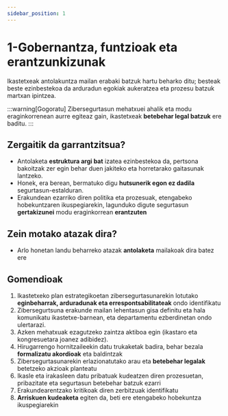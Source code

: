 ```yaml
---
sidebar_position: 1
---
```


# 1-Gobernantza, funtzioak eta erantzunkizunak

Ikastetxeak antolakuntza mailan erabaki batzuk hartu beharko ditu; besteak beste ezinbestekoa da arduradun egokiak aukeratzea eta prozesu batzuk martxan ipintzea.

:::warning[Gogoratu]
Zibersegurtasun mehatxuei ahalik eta modu eraginkorrenean aurre egiteaz gain, ikastetxeak **betebehar legal batzuk** ere baditu. 
:::

## Zergaitik da garrantzitsua?
- Antolaketa **estruktura argi bat** izatea ezinbestekoa da, pertsona bakoitzak zer egin behar duen jakiteko eta horretarako gaitasunak lantzeko.
- Honek, era berean, bermatuko digu **hutsunerik egon ez dadila** segurtasun-estalduran.
- Erakundean ezarriko diren politika eta prozesuak, etengabeko hobekuntzaren ikuspegiarekin, lagunduko digute segurtasun **gertakizunei** modu eraginkorrean **erantzuten**

## Zein motako atazak dira?
- Arlo honetan landu beharreko atazak **antolaketa** mailakoak dira batez ere

## Gomendioak
1. Ikastetxeko plan estrategikoetan zibersegurtasunarekin lotutako **eginbeharrak, arduradunak eta errespontsabilitateak** ondo identifikatu
2. Zibersegurtsuna erakunde mailan lehentasun gisa definitu eta hala komunikatu ikastetxe-barnean, eta departamentu ezberdinetan ondo ulertarazi.
3. Azken mehatxuak ezagutzeko zaintza aktiboa egin (ikastaro eta kongresuetara joanez adibidez).
4. Hirugarrengo hornitzaileekin datu trukaketak badira, behar bezala **formalizatu akordioak** eta baldintzak
5. Zibersegurtasunarekin erlazionatutako arau eta **betebehar legalak** betetzeko akzioak planteatu
6. Ikasle eta irakasleen datu pribatuak kudeatzen diren prozesuetan, pribazitate eta segurtasun betebehar batzuk ezarri
7. Erakundearentzako kritikoak diren zerbitzuak identifikatu
8. **Arriskuen kudeaketa** egiten da, beti ere etengabeko hobekuntza ikuspegiarekin